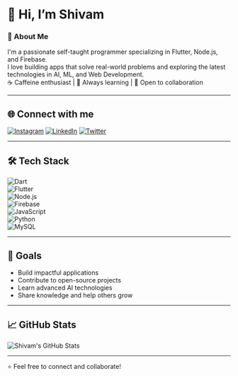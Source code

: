 # 👋 Hi, I’m Shivam

### 🚀 About Me
I'm a passionate self-taught programmer specializing in Flutter, Node.js, and Firebase.  
I love building apps that solve real-world problems and exploring the latest technologies in AI, ML, and Web Development.  
☕ Caffeine enthusiast | 🌱 Always learning | 💬 Open to collaboration

---

## 🌐 Connect with me

[![Instagram](https://img.shields.io/badge/Instagram-E4405F?style=for-the-badge&logo=instagram&logoColor=white)](https://instagram.com/your_instagram_username)  [![LinkedIn](https://img.shields.io/badge/LinkedIn-0077B5?style=for-the-badge&logo=linkedin&logoColor=white)](www.linkedin.com/in/shivam-2625b5210)  [![Twitter](https://img.shields.io/badge/Twitter-1DA1F2?style=for-the-badge&logo=twitter&logoColor=white)](https://x.com/Shivam1955893)

---

## 🛠 Tech Stack

![Dart](https://img.shields.io/badge/Dart-0175C2?style=for-the-badge&logo=dart&logoColor=white)  
![Flutter](https://img.shields.io/badge/Flutter-02569B?style=for-the-badge&logo=flutter&logoColor=white)  
![Node.js](https://img.shields.io/badge/Node.js-339933?style=for-the-badge&logo=node.js&logoColor=white)  
![Firebase](https://img.shields.io/badge/Firebase-FFCA28?style=for-the-badge&logo=firebase&logoColor=white)  
![JavaScript](https://img.shields.io/badge/JavaScript-F7DF1E?style=for-the-badge&logo=javascript&logoColor=black)  
![Python](https://img.shields.io/badge/Python-3776AB?style=for-the-badge&logo=python&logoColor=white)  
![MySQL](https://img.shields.io/badge/MySQL-4479A1?style=for-the-badge&logo=mysql&logoColor=white)  

---

## 🎯 Goals
- Build impactful applications  
- Contribute to open-source projects  
- Learn advanced AI technologies  
- Share knowledge and help others grow  

---

## 📈 GitHub Stats

![Shivam's GitHub Stats](https://github-readme-stats.vercel.app/api?username=shivam-mk1&show_icons=true&hide_border=true&count_private=true&theme=radical)

---

⭐️ Feel free to connect and collaborate!
